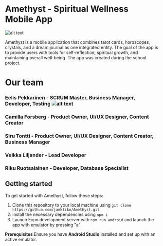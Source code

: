 # Amethyst - Spiritual Wellness Mobile App

![alt text](https://i.imgur.com/fjbon6R.gif)

Amethyst is a mobile application that combines tarot cards, horoscopes, crystals, and a dream journal as one integrated entity. The goal of the app is to provide users with tools for self-reflection, spiritual growth, and maintaining overall well-being. The app was created during the school project.

# Our team

### Eelis Pekkarinen - SCRUM Master, Business Manager, Developer, Testing ![alt text](https://i.imgur.com/PwPZzdt.gif)

### Camilla Forsberg - Product Owner, UI/UX Designer, Content Creator

### Siru Tontti - Product Owner, UI/UX Designer, Content Creator, Business Manager

### Veikka Liljander - Lead Developer

### Riku Ruotsalainen - Developer, Database Specialist

## Getting started

To get started with Amethyst, follow these steps:

1. Clone this repository to your local machine using `git clone https://github.com/jamktiko/Amethyst.git`
2. Install the necessary dependencies using `npm i`
3. Launch Expo development server with `npm run android` and launch the app with emulator by pressing "a"

**Prerequisites**
Ensure you have **Android Studio** installed and set up with an active emulator.
